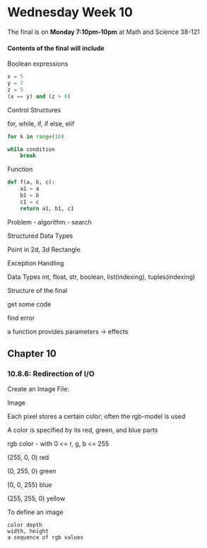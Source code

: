 # Wednesday Week 10

The final is on **Monday 7:10pm-10pm** at Math and Science 38-121

#### Contents of the final will include

Boolean expressions
```Python
x = 5
y = 7
z = 5
(x == y) and (z > 6)    
```

Control Structures

for, while, if, if else, elif

```Python
for k in range(10)

while condition
    break

```

Function

```Python
def f(a, b, c):
    a1 = a
    b1 = b
    c1 = c
    return a1, b1, c1
```

Problem - algorithm - search

Structured Data Types

Point in 2d, 3d
Rectangle

Exception Handling

Data Types
int, float, str, boolean, list(indexing), tuples(indexing)

Structure of the final

get some code

find error

a function provides parameters -> effects

## Chapter 10

### 10.8.6: Redirection of I/O

Create an Image File:

Image

Each pixel stores a certain color; often the rgb-model is used

A color is specified by its red, green, and blue parts

rgb color - with 0 <= r, g, b <= 255

(255, 0, 0) red

(0, 255, 0) green

(0, 0, 255) blue

(255, 255, 0) yellow

To define an image

    color depth
    width, height
    a sequence of rgb values 
